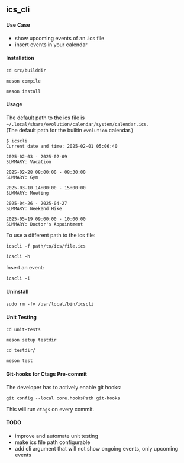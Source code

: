 ## ics_cli

#### Use Case

- show upcoming events of an .ics file
- insert events in your calendar


#### Installation

```
cd src/builddir
``` 

```
meson compile
```

```
meson install
```

#### Usage

The default path to the ics file is `~/.local/share/evolution/calendar/system/calendar.ics`.\
(The default path for the builtin `evolution` calendar.)

```
$ icscli
Current date and time: 2025-02-01 05:06:40

2025-02-03 - 2025-02-09
SUMMARY: Vacation

2025-02-28 08:00:00 - 08:30:00
SUMMARY: Gym

2025-03-10 14:00:00 - 15:00:00
SUMMARY: Meeting

2025-04-26 - 2025-04-27
SUMMARY: Weekend Hike

2025-05-19 09:00:00 - 10:00:00
SUMMARY: Doctor's Appointment
```

To use a different path to the ics file:
```
icscli -f path/to/ics/file.ics
```

```
icscli -h
```

Insert an event:
```
icscli -i
```


#### Uninstall

```
sudo rm -fv /usr/local/bin/icscli
```

#### Unit Testing

```
cd unit-tests
```

```
meson setup testdir
```

```
cd testdir/
```

```
meson test
```

#### Git-hooks for Ctags Pre-commit

The developer has to actively enable git hooks:
```
git config --local core.hooksPath git-hooks
```
This will run `ctags` on every commit.

#### TODO

- improve and automate unit testing
- make ics file path configurable
- add cli argument that will not show ongoing events, only upcoming events
